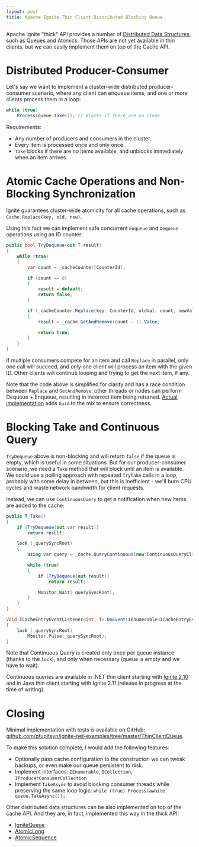 ```yaml
---
layout: post
title: Apache Ignite Thin Client Distributed Blocking Queue
---
```


Apache Ignite "thick" API provides a number of [Distributed Data Structures](https://ignite.apache.org/features/datastructures.html), such as Queues and Atomics. Those APIs are not yet available in thin clients, but we can easily implement them on top of the Cache API.     


# Distributed Producer-Consumer

Let's say we want to implement a cluster-wide distributed producer-consumer scenario, where any client can enqueue items,
and one or more clients process them in a loop:

```cs
while (true)
    Process(queue.Take()); // Blocks if there are no items
```

Requirements:
* Any number of producers and consumers in the cluster.
* Every item is processed once and only once.
* `Take` blocks if there are no items available, and unblocks immediately when an item arrives.


# Atomic Cache Operations and Non-Blocking Synchronization

Ignite guarantees cluster-wide atomicity for all cache operations, such as `Cache.Replace(key, old, new)`.

Using this fact we can implement safe concurrent `Enqueue` and `Dequeue` operations using an ID counter:

```cs
public bool TryDequeue(out T result)
{
    while (true)
    {
        var count = _cacheCounter[CounterId];

        if (count == 0)
        {
            result = default;
            return false;
        }

        if (_cacheCounter.Replace(key: CounterId, oldVal: count, newVal: count - 1))
        {
            result = _cache.GetAndRemove(count - 1).Value;

            return true;
        }
    }
}
```

If multiple consumers compete for an item and call `Replace` in parallel, only one call will succeed, and only one client will process an item with the given ID.
Other clients will continue looping and trying to get the next item, if any.

Note that the code above is simplified for clarity and has a race condition between `Replace` and `GetAndRemove`: other threads or nodes can perform Dequeue + Enqueue, resulting in incorrect item being returned.
[Actual implementation](https://github.com/ptupitsyn/ignite-net-examples/tree/master/ThinClientQueue) adds `Guid` to the mix to ensure correctness. 


# Blocking Take and Continuous Query

`TryDequeue` above is non-blocking and will return `false` if the queue is empty, which is useful in some situations.
But for our producer-consumer scenario, we need a `Take` method that will block until an item is available.
We could use a polling approach with repeated `TryTake` calls in a loop, probably with some delay in between, but this is inefficient - we'll burn CPU cycles and waste network bandwidth for client requests.

Instead, we can use `ContinuousQuery` to get a notification when new items are added to the cache:

```cs
public T Take()
{
    if (TryDequeue(out var result))
        return result;

    lock (_querySyncRoot)
    {
        using var query = _cache.QueryContinuous(new ContinuousQueryClient<int, T>(this));

        while (true)
        {
            if (TryDequeue(out result))
                return result;

            Monitor.Wait(_querySyncRoot);
        }
    }
}

void ICacheEntryEventListener<int, T>.OnEvent(IEnumerable<ICacheEntryEvent<int, T>> evts)
{
    lock (_querySyncRoot)
        Monitor.Pulse(_querySyncRoot);
}
```

Note that Continuous Query is created only once per queue instance (thanks to the `lock`), and only when necessary (queue is empty and we have to wait).

Continuous queries are available in .NET thin client starting with [Ignite 2.10](https://ptupitsyn.github.io/Whats-New-In-Ignite-Net-2.10/) and in Java thin client starting with Ignite 2.11 (release in progress at the time of writing). 

# Closing

Minimal implementation with tests is available on GitHub: [github.com/ptupitsyn/ignite-net-examples/tree/master/ThinClientQueue](https://github.com/ptupitsyn/ignite-net-examples/tree/master/ThinClientQueue).

To make this solution complete, I would add the following features:

* Optionally pass cache configuration to the constructor: we can tweak backups, or even make our queue persistent to disk. 
* Implement interfaces: `IEnumerable`, `ICollection`, `IProducerConsumerCollection`
* Implement `TakeAsync` to avoid blocking consumer threads while preserving the same loop logic: `while (true) Process(awaite queue.TakeAsync());`

Other distributed data structures can be also implemented on top of the cache API. And they are, in fact, implemented this way in the thick API:

* [IgniteQueue](https://github.com/apache/ignite/blob/master/modules/core/src/main/java/org/apache/ignite/internal/processors/datastructures/GridAtomicCacheQueueImpl.java)
* [AtomicLong](https://github.com/apache/ignite/blob/master/modules/core/src/main/java/org/apache/ignite/internal/processors/datastructures/GridCacheAtomicLongImpl.java)
* [AtomicSequence](https://github.com/apache/ignite/blob/master/modules/core/src/main/java/org/apache/ignite/internal/processors/datastructures/GridCacheAtomicSequenceImpl.java) 
